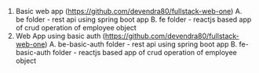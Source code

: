 1.	Basic web app (https://github.com/devendra80/fullstack-web-one)
	A.  be folder - rest api using spring boot app
	B.  fe folder - reactjs based app of crud operation of employee object
2.	Web App  using basic auth (https://github.com/devendra80/fullstack-web-one)
	A.  be-basic-auth folder - rest api using spring boot app
	B.  fe-basic-auth folder - reactjs based app of crud operation of employee object

